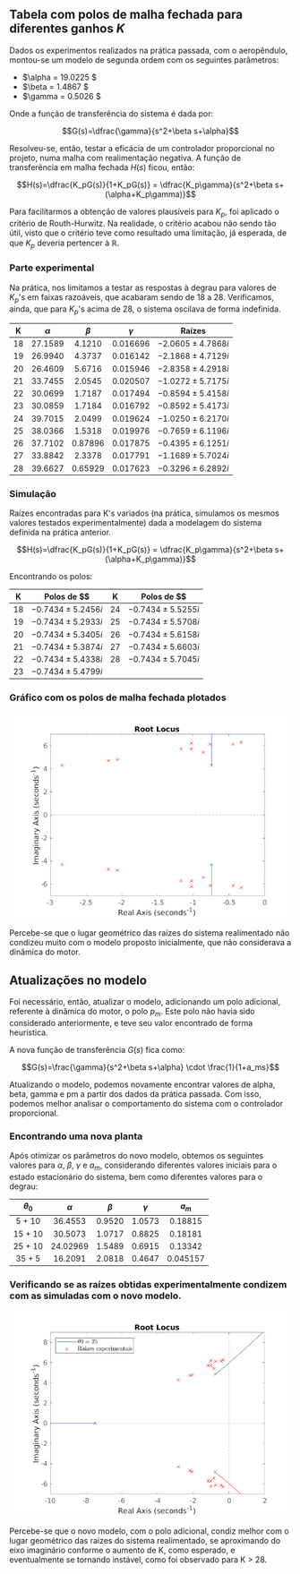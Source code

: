 ## Tabela com polos de malha fechada para diferentes ganhos $K$

Dados os experimentos realizados na prática passada, com o aeropêndulo, montou-se um modelo de segunda ordem com os seguintes parâmetros:
- $\alpha = 19.0225 $
- $\beta = 1.4867 $
- $\gamma = 0.5026 $

Onde a função de transferência do sistema é dada por:

$$G(s)=\dfrac{\gamma}{s^2+\beta s+\alpha}$$

Resolveu-se, então, testar a eficácia de um controlador proporcional no projeto, numa malha com realimentação negativa. 
A função de transferência em malha fechada $H(s)$ ficou, então:

$$H(s)=\dfrac{K_pG(s)}{1+K_pG(s)} = \dfrac{K_p\gamma}{s^2+\beta s+(\alpha+K_p\gamma)}$$

Para facilitarmos a obtenção de valores plausíveis para $K_p$, foi aplicado o critério de Routh-Hurwitz. Na realidade, o critério acabou não sendo tão útil, visto que o critério teve como resultado uma limitação, já esperada, de que $K_p$ deveria pertencer à $\mathbb{R}$.

### Parte experimental

Na prática, nos limitamos a testar as respostas à degrau para valores de $K_p$'s em faixas razoáveis, que acabaram sendo de 18 a 28. Verificamos, ainda, que para $K_p$'s acima de 28, o sistema oscilava de forma indefinida.

| K  | $\alpha$ | $\beta$ | $\gamma$ |        Raízes         |
|:--:|:--------:|:-------:|:--------:|:---------------------:|
| 18 | 27.1589  | 4.1210  | 0.016696 | $-2.0605 \pm 4.7868i$ |
| 19 | 26.9940  | 4.3737  | 0.016142 | $-2.1868 \pm 4.7129i$ |
| 20 | 26.4609  | 5.6716  | 0.015946 | $-2.8358 \pm 4.2918i$ |
| 21 | 33.7455  | 2.0545  | 0.020507 | $-1.0272 \pm 5.7175i$ |
| 22 | 30.0699  | 1.7187  | 0.017494 | $-0.8594 \pm 5.4158i$ |
| 23 | 30.0859  | 1.7184  | 0.016792 | $-0.8592 \pm 5.4173i$ |
| 24 | 39.7015  | 2.0499  | 0.019624 | $-1.0250 \pm 6.2170i$ |
| 25 | 38.0366  | 1.5318  | 0.019976 | $-0.7659 \pm 6.1196i$ |
| 26 | 37.7102  | 0.87896 | 0.017875 | $-0.4395 \pm 6.1251i$ |
| 27 | 33.8842  | 2.3378  | 0.017791 | $-1.1689 \pm 5.7024i$ |
| 28 | 39.6627  | 0.65929 | 0.017623 | $-0.3296 \pm 6.2892i$ |

### Simulação

Raízes encontradas para K's variados (na prática, simulamos os mesmos valores testados experimentalmente) dada a modelagem do sistema definida na prática anterior.

$$H(s)=\dfrac{K_pG(s)}{1+K_pG(s)} = \dfrac{K_p\gamma}{s^2+\beta s+(\alpha+K_p\gamma)}$$

Encontrando os polos:

| K  |      Polos de $$      | K  |      Polos de $$      |
|:--:|:---------------------:|:--:|:---------------------:|
| 18 | $-0.7434 \pm 5.2456i$ | 24 | $-0.7434 \pm 5.5255i$ |
| 19 | $-0.7434 \pm 5.2933i$ | 25 | $-0.7434 \pm 5.5708i$ |
| 20 | $-0.7434 \pm 5.3405i$ | 26 | $-0.7434 \pm 5.6158i$ |
| 21 | $-0.7434 \pm 5.3874i$ | 27 | $-0.7434 \pm 5.6603i$ |
| 22 | $-0.7434 \pm 5.4338i$ | 28 | $-0.7434 \pm 5.7045i$ |
| 23 | $-0.7434 \pm 5.4799i$ |    |                       |

### Gráfico com os polos de malha fechada plotados

![Polos de malha fechada para diferentes valores de K](./res/terca/polos.png)

Percebe-se que o lugar geométrico das raízes do sistema realimentado não condizeu muito com o modelo proposto inicialmente, que não considerava a dinâmica do motor. 

## Atualizações no modelo

Foi necessário, então, atualizar o modelo, adicionando um polo adicional, referente à dinâmica do motor, o polo $p_m$. Este polo não havia sido considerado anteriormente, e teve seu valor encontrado de forma heurística.

A nova função de transferência $G(s)$ fica como:

$$G(s)=\frac{\gamma}{s^2+\beta s+\alpha} \cdot \frac{1}{1+a_ms}$$

Atualizando o modelo, podemos novamente encontrar valores de alpha, beta, gamma e pm a partir dos dados da prática passada. Com isso, podemos melhor analisar o comportamento do sistema com o controlador proporcional.

### Encontrando uma nova planta

Após otimizar os parâmetros do novo modelo, obtemos os seguintes valores para $\alpha$, $\beta$, $\gamma$ e $a_m$, considerando diferentes valores iniciais para o estado estacionário do sistema, bem como diferentes valores para o degrau:

| $\theta_0$  | $\alpha$ | $\beta$ | $\gamma$ | $a_m$ |
|:-------:|:--------:|:--------:|:-------:|:---------:|
| 5  + 10 | 36.4553  | 0.9520   | 1.0573  | 0.18815   |
| 15 + 10 | 30.5073  | 1.0717   | 0.8825  | 0.18181   |
| 25 + 10 | 24.02969 | 1.5489   | 0.6915  | 0.13342   |
| 35 +  5 | 16.2091  | 2.0818   | 0.4647  | 0.045157  |

### Verificando se as raízes obtidas experimentalmente condizem com as simuladas com o novo modelo.

![Polos de malha fechada para diferentes valores de K, comparados ao novo modelo](./res/terca/polos2.png)

Percebe-se que o novo modelo, com o polo adicional, condiz melhor com o lugar geométrico das raízes do sistema realimentado, se aproximando do eixo imaginário conforme o aumento de K, como esperado, e eventualmente se tornando instável, como foi observado para K > 28.